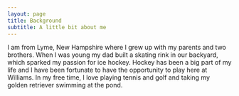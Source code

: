 ```yaml
---
layout: page
title: Background
subtitle: A little bit about me
---
```

I am from Lyme, New Hampshire where I grew up with my parents and two brothers. When I was young my dad built a skating rink in our backyard, which sparked my passion for ice hockey. Hockey has been a big part of my life and I have been fortunate to have the opportunity to play here at Williams. In my free time, I love playing tennis and golf and taking my golden retriever swimming at the pond.








